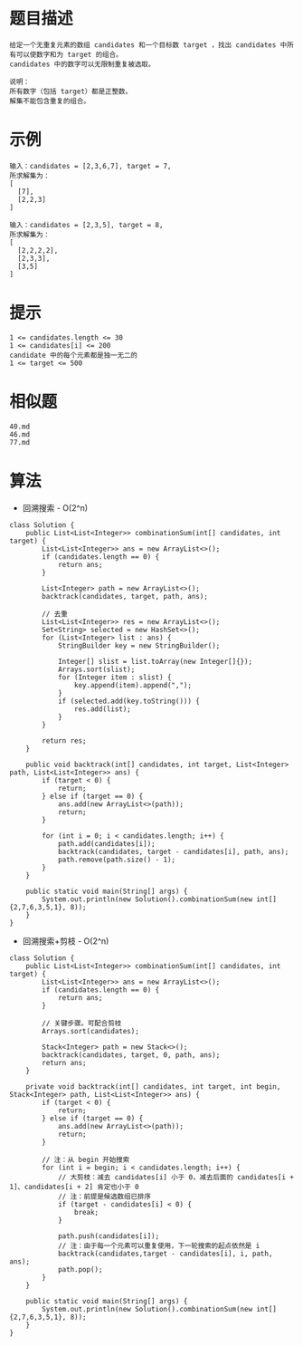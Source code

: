 # 题目描述
	给定一个无重复元素的数组 candidates 和一个目标数 target ，找出 candidates 中所有可以使数字和为 target 的组合。
	candidates 中的数字可以无限制重复被选取。

	说明：
	所有数字（包括 target）都是正整数。
	解集不能包含重复的组合。 

# 示例
	输入：candidates = [2,3,6,7], target = 7,
	所求解集为：
	[
	  [7],
	  [2,2,3]
	]

	输入：candidates = [2,3,5], target = 8,
	所求解集为：
	[
	  [2,2,2,2],
	  [2,3,3],
	  [3,5]
	]

# 提示
	1 <= candidates.length <= 30
	1 <= candidates[i] <= 200
	candidate 中的每个元素都是独一无二的
	1 <= target <= 500

# 相似题
    40.md
    46.md
    77.md

# 算法
* 回溯搜索 - O(2^n)
```
class Solution {
    public List<List<Integer>> combinationSum(int[] candidates, int target) {
    	List<List<Integer>> ans = new ArrayList<>();
        if (candidates.length == 0) {
            return ans;
        }

        List<Integer> path = new ArrayList<>();
        backtrack(candidates, target, path, ans);

        // 去重
        List<List<Integer>> res = new ArrayList<>();
        Set<String> selected = new HashSet<>();
        for (List<Integer> list : ans) {
            StringBuilder key = new StringBuilder();

            Integer[] slist = list.toArray(new Integer[]{});
            Arrays.sort(slist);
            for (Integer item : slist) {
                key.append(item).append(",");
            }
            if (selected.add(key.toString())) {
                res.add(list);
            }
        }

        return res;
    }

    public void backtrack(int[] candidates, int target, List<Integer> path, List<List<Integer>> ans) {
        if (target < 0) {
            return;
        } else if (target == 0) {
            ans.add(new ArrayList<>(path));
            return;
        }

        for (int i = 0; i < candidates.length; i++) {
            path.add(candidates[i]);
            backtrack(candidates, target - candidates[i], path, ans);
            path.remove(path.size() - 1);
        }
    }

    public static void main(String[] args) {
        System.out.println(new Solution().combinationSum(new int[]{2,7,6,3,5,1}, 8));
    }
}
```

* 回溯搜索+剪枝 - O(2^n)
```
class Solution {
    public List<List<Integer>> combinationSum(int[] candidates, int target) {
        List<List<Integer>> ans = new ArrayList<>();
        if (candidates.length == 0) {
            return ans;
        }

        // 关键步骤。可配合剪枝
        Arrays.sort(candidates);

        Stack<Integer> path = new Stack<>();
        backtrack(candidates, target, 0, path, ans);
        return ans;
    }

    private void backtrack(int[] candidates, int target, int begin, Stack<Integer> path, List<List<Integer>> ans) {
        if (target < 0) {
            return;
        } else if (target == 0) {
            ans.add(new ArrayList<>(path));
            return;
        }

        // 注：从 begin 开始搜索
        for (int i = begin; i < candidates.length; i++) {
            // 大剪枝：减去 candidates[i] 小于 0，减去后面的 candidates[i + 1]、candidates[i + 2] 肯定也小于 0
            // 注：前提是候选数组已排序
            if (target - candidates[i] < 0) {
                break;
            }

            path.push(candidates[i]);
            // 注：由于每一个元素可以重复使用，下一轮搜索的起点依然是 i
            backtrack(candidates,target - candidates[i], i, path, ans);
            path.pop();
        }
    }

    public static void main(String[] args) {
        System.out.println(new Solution().combinationSum(new int[]{2,7,6,3,5,1}, 8));
    }
}
```
